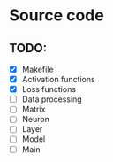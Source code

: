 # Source code

## TODO:

- [x] Makefile
- [x] Activation functions
- [x] Loss functions
- [ ] Data processing
- [ ] Matrix
- [ ] Neuron
- [ ] Layer
- [ ] Model
- [ ] Main
